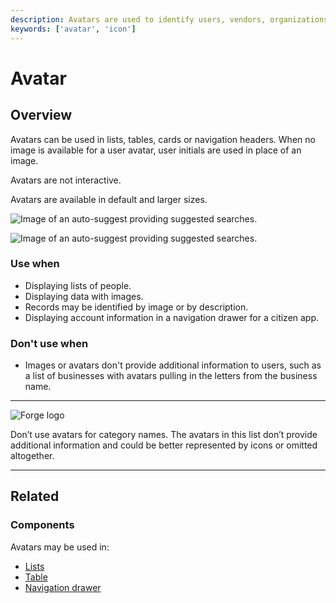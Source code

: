 ```yaml
---
description: Avatars are used to identify users, vendors, organizations or other entities.
keywords: ['avatar', 'icon']
---
```


# Avatar

<ComponentVisual
  figmaUrl=""
  storybookUrl="https://forge.tylerdev.io/main/?path=/story/components-avatar--default" />

## Overview

Avatars can be used in lists, tables, cards or navigation headers.  When no image is available for a user avatar, user initials are used in place of an image. 

Avatars are not interactive.

Avatars are available in default and larger sizes.  

<ImageBlock padded={false} caption="1. An image avatar can customize a profile header in a navigation drawer. 2. When no image is available, initials are used instead.">

![Image of an auto-suggest providing suggested searches.](/img/components/avatar/avatar-types.png)

</ImageBlock>

<ImageBlock padded={false} caption="1. Larger avatars may be used in cards. Use images when they are likely to be available and the profiles are likely to be familiar. 2. Smaller avatars may be used in lists and tables.">

![Image of an auto-suggest providing suggested searches.](/img/components/avatar/avatar-pages.png)

</ImageBlock>

### Use when 

- Displaying lists of people.
- Displaying data with images.
- Records may be identified by image or by description.
- Displaying account information in a navigation drawer for a citizen app. 

### Don't use when 

- Images or avatars don't provide additional information to users, such as a list of businesses with avatars pulling in the letters from the business name. 

---

<DoDontGrid>
  <DoDontRow>
  <DoDontImage>

![Forge logo](/img/components/avatar/avatar-dont.png)

  </DoDontImage>
  </DoDontRow>
  <DoDontRow>
    <DoDont type="dont">
      Don’t use avatars for category names. The avatars in this list don’t provide additional information and could be better represented by icons or omitted altogether.
    </DoDont>
  </DoDontRow>
</DoDontGrid>

---

## Related

### Components

Avatars may be used in:

- [Lists](/components/list)
- [Table](/components/table)
- [Navigation drawer](/components/drawer)
